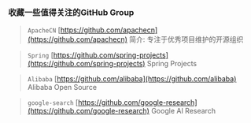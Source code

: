 ### 收藏一些值得关注的GitHub Group


> `ApacheCN` [https://github.com/apachecn](https://github.com/apachecn) 简介: 专注于优秀项目维护的开源组织

> `Spring` [https://github.com/spring-projects](https://github.com/spring-projects) Spring Projects

> `Alibaba` [https://github.com/alibaba](https://github.com/alibaba) Alibaba Open Source

> `google-search` [https://github.com/google-research](https://github.com/google-research) Google AI Research
